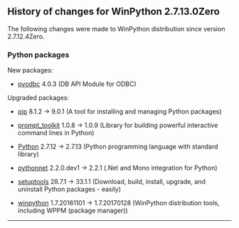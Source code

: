 ﻿## History of changes for WinPython 2.7.13.0Zero

The following changes were made to WinPython distribution since version 2.7.12.4Zero.

### Python packages

New packages:

  * [pyodbc](http://pypi.python.org/pypi/pyodbc) 4.0.3 (DB API Module for ODBC)

Upgraded packages:

  * [pip](http://pypi.python.org/pypi/pip) 8.1.2 → 9.0.1 (A tool for installing and managing Python packages)
  * [prompt_toolkit](http://pypi.python.org/pypi/prompt_toolkit) 1.0.8 → 1.0.9 (Library for building powerful interactive command lines in Python)
  * [Python](http://www.python.org/) 2.7.12 → 2.7.13 (Python programming language with standard library)
  * [pythonnet](http://pypi.python.org/pypi/pythonnet) 2.2.0.dev1 → 2.2.1 (.Net and Mono integration for Python)
  * [setuptools](http://pypi.python.org/pypi/setuptools) 28.7.1 → 33.1.1 (Download, build, install, upgrade, and uninstall Python packages - easily)
  * [winpython](http://winpython.github.io/) 1.7.20161101 → 1.7.20170128 (WinPython distribution tools, including WPPM (package manager))

* * *
